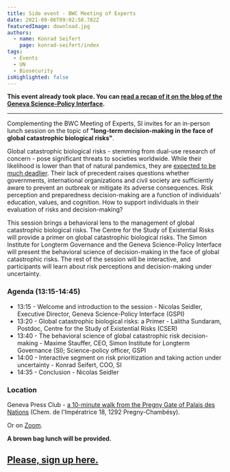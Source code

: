 ```yaml
---
title: Side event - BWC Meeting of Experts
date: 2021-09-06T09:02:58.782Z
featuredImage: download.jpg
authors:
  - name: Konrad Seifert
    page: konrad-seifert/index
tags:
  - Events
  - UN
  - Biosecurity
isHighlighted: false
---
```

**This event already took place. You can [read a recap of it on the blog of the Geneva Science-Policy Interface](https://gspi.ch/activities/decision-making-in-the-face-of-extreme-biological-risks/).**

- - -

Complementing the BWC Meeting of Experts, SI invites for an in-person lunch session on the topic of **"long-term decision-making in the face of global catastrophic biological risks"**. 

Global catastrophic biological risks - stemming from dual-use research of concern - pose significant threats to societies worldwide. While their likelihood is lower than that of natural pandemics, they are [expected to be much deadlier](https://www.ncbi.nlm.nih.gov/pmc/articles/PMC5576209/). Their lack of precedent raises questions whether governments, international organizations and civil society are sufficiently aware to prevent an outbreak or mitigate its adverse consequences. Risk perception and preparedness decision-making are a function of individuals’ education, values, and cognition. How to support individuals in their evaluation of risks and decision-making?

This session brings a behavioral lens to the management of global catastrophic biological risks. The Centre for the Study of Existential Risks will provide a primer on global catastrophic biological risks. The Simon Institute for Longterm Governance and the Geneva Science-Policy Interface will present the behavioral science of decision-making in the face of global catastrophic risks. The rest of the session will be interactive, and participants will learn about risk perceptions and decision-making under uncertainty.  

### Agenda (13:15-14:45)

* 13:15 - Welcome and introduction to the session - Nicolas Seidler, Executive Director, Geneva Science-Policy Interface (GSPI)
* 13:20 - Global catastrophic biological risks: a Primer - Lalitha Sundaram, Postdoc, Centre for the Study of Existential Risks (CSER)
* 13:40 - The behavioral science of global catastrophic risk decision-making - Maxime Stauffer, CEO, Simon Institute for Longterm Governance (SI); Science-policy officer, GSPI
* 14:00 - Interactive segment on risk prioritization and taking action under uncertainty - Konrad Seifert, COO, SI
* 14:35 - Conclusion - Nicolas Seidler

### Location

Geneva Press Club - [](https://www.openstreetmap.org/directions?engine=fossgis_osrm_foot&route=46.22720%2C6.13912%3B46.23247%2C6.14175#map=17/46.22983/6.13976)[a 10-minute walk from the Pregny Gate of Palais des Nations](https://goo.gl/maps/kQaWM1DTPB7tgLDK8) (Chem. de l'Impératrice 18, 1292 Pregny-Chambésy).

Or on [Zoom](https://us06web.zoom.us/j/84471456678?pwd=bW1uc29UUGc2OG9CeVduTkdxZzArQT09).

**A brown bag lunch will be provided.**

## **[Please, sign up here.](https://airtable.com/shrcy8O7BDfXp5h5m)**